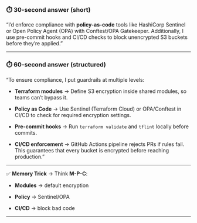 ### ⏱️ **30-second answer (short)**

“I’d enforce compliance with **policy-as-code** tools like HashiCorp Sentinel or Open Policy Agent (OPA) with Conftest/OPA Gatekeeper. Additionally, I use pre-commit hooks and CI/CD checks to block unencrypted S3 buckets before they’re applied.”

---

### ⏱️ **60-second answer (structured)**

“To ensure compliance, I put guardrails at multiple levels:

- **Terraform modules** → Define S3 encryption inside shared modules, so teams can’t bypass it.
    
- **Policy as Code** → Use Sentinel (Terraform Cloud) or OPA/Conftest in CI/CD to check for required encryption settings.
    
- **Pre-commit hooks** → Run `terraform validate` and `tflint` locally before commits.
    
- **CI/CD enforcement** → GitHub Actions pipeline rejects PRs if rules fail.  
    This guarantees that every bucket is encrypted before reaching production.”
    

---
✅ **Memory Trick** → Think **M-P-C**:

- **Modules** → default encryption
    
- **Policy** → Sentinel/OPA
    
- **CI/CD** → block bad code
    

---
